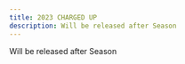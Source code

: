 ```yaml
---
title: 2023 CHARGED UP
description: Will be released after Season
---
```

Will be released after Season